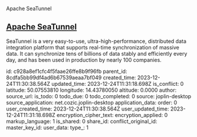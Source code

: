 Apache SeaTunnel

## [Apache SeaTunnel](https://seatunnel.apache.org/)

SeaTunnel is a very easy-to-use, ultra-high-performance, distributed data integration platform that supports real-time synchronization of massive data. It can synchronize tens of billions of data stably and efficiently every day, and has been used in production by nearly 100 companies.

id: c928a8ef1cfc4f5faae26ffe8b9f96fb
parent_id: 8cdfa5bb99df4ad6b67539aeaa7bf049
created_time: 2023-12-24T11:30:38.564Z
updated_time: 2023-12-24T11:31:18.698Z
is_conflict: 0
latitude: 50.07553810
longitude: 14.43780050
altitude: 0.0000
author: 
source_url: 
is_todo: 0
todo_due: 0
todo_completed: 0
source: joplin-desktop
source_application: net.cozic.joplin-desktop
application_data: 
order: 0
user_created_time: 2023-12-24T11:30:38.564Z
user_updated_time: 2023-12-24T11:31:18.698Z
encryption_cipher_text: 
encryption_applied: 0
markup_language: 1
is_shared: 0
share_id: 
conflict_original_id: 
master_key_id: 
user_data: 
type_: 1